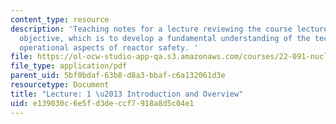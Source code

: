 ```yaml
---
content_type: resource
description: 'Teaching notes for a lecture reviewing the course lectures and course
  objective, which is to develop a fundamental understanding of the technical and
  operational aspects of reactor safety. '
file: https://ol-ocw-studio-app-qa.s3.amazonaws.com/courses/22-091-nuclear-reactor-safety-spring-2008/e139030c6e5fd3deccf7918a8d5c04e1_MIT22_091S08_lec01note.pdf
file_type: application/pdf
parent_uid: 5bf0bdaf-63b8-d8a3-bbaf-c6a132061d3e
resourcetype: Document
title: "Lecture: 1 \u2013 Introduction and Overview"
uid: e139030c-6e5f-d3de-ccf7-918a8d5c04e1
---
```

